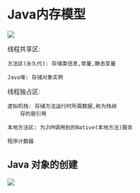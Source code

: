 # Java内存模型

![](https://upload-images.jianshu.io/upload_images/61189-b2d08ae9ab427c36.jpg)

线程共享区:

    方法区(永久代): 存储类信息,常量,静态变量
    
    Java堆: 存储对象实例
    
线程独占区:

    虚拟机栈: 存储方法运行时所需数据,称为栈帧
        存的是引用
        
    本地方法区: 为JVM调用到的Native(本地方法)服务
    
    程序计数器

## Java 对象的创建

![](https://upload-images.jianshu.io/upload_images/61189-1f908539235a0b89.jpg)